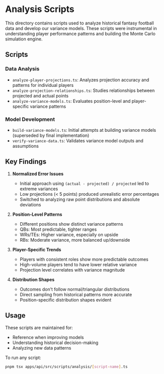 # Analysis Scripts

This directory contains scripts used to analyze historical fantasy football data and develop our variance models. These scripts were instrumental in understanding player performance patterns and building the Monte Carlo simulation engine.

## Scripts

### Data Analysis
- `analyze-player-projections.ts`: Analyzes projection accuracy and patterns for individual players
- `analyze-projection-relationships.ts`: Studies relationships between projected and actual points
- `analyze-variance-models.ts`: Evaluates position-level and player-specific variance patterns

### Model Development
- `build-variance-models.ts`: Initial attempts at building variance models (superseded by final implementation)
- `verify-variance-data.ts`: Validates variance model outputs and assumptions

## Key Findings

1. **Normalized Error Issues**
   - Initial approach using `(actual - projected) / projected` led to extreme variances
   - Low projections (< 5 points) produced unrealistic error percentages
   - Switched to analyzing raw point distributions and absolute deviations

2. **Position-Level Patterns**
   - Different positions show distinct variance patterns
   - QBs: Most predictable, tighter ranges
   - WRs/TEs: Higher variance, especially on upside
   - RBs: Moderate variance, more balanced up/downside

3. **Player-Specific Trends**
   - Players with consistent roles show more predictable outcomes
   - High-volume players tend to have lower relative variance
   - Projection level correlates with variance magnitude

4. **Distribution Shapes**
   - Outcomes don't follow normal/triangular distributions
   - Direct sampling from historical patterns more accurate
   - Position-specific distribution shapes evident

## Usage

These scripts are maintained for:
- Reference when improving models
- Understanding historical decision-making
- Analyzing new data patterns

To run any script:
```bash
pnpm tsx apps/api/src/scripts/analysis/[script-name].ts
``` 